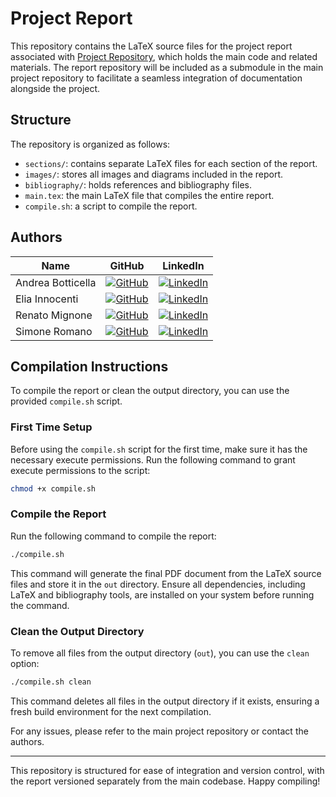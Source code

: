 # Project Report

This repository contains the LaTeX source files for the project report associated with
[Project Repository](https://github.com/ML4Net/SSH-Shell-Attacks), which holds the main code and related materials.
The report repository will be included as a submodule in the main project repository to facilitate
a seamless integration of documentation alongside the project.

## Structure

The repository is organized as follows:

- `sections/`: contains separate LaTeX files for each section of the report.
- `images/`: stores all images and diagrams included in the report.
- `bibliography/`: holds references and bibliography files.
- `main.tex`: the main LaTeX file that compiles the entire report.
- `compile.sh`: a script to compile the report.

## Authors

| Name              | GitHub                                                                                                               | LinkedIn                                                                                                                                  |
| ----------------- | -------------------------------------------------------------------------------------------------------------------- | ----------------------------------------------------------------------------------------------------------------------------------------- |
| Andrea Botticella | [![GitHub](https://img.shields.io/badge/GitHub-Profile-informational?logo=github)](https://github.com/Botti01)       | [![LinkedIn](https://img.shields.io/badge/LinkedIn-Profile-blue?logo=linkedin)](https://www.linkedin.com/in/andrea-botticella-353169293/) |
| Elia Innocenti    | [![GitHub](https://img.shields.io/badge/GitHub-Profile-informational?logo=github)](https://github.com/eliainnocenti) | [![LinkedIn](https://img.shields.io/badge/LinkedIn-Profile-blue?logo=linkedin)](https://www.linkedin.com/in/eliainnocenti/)               |
| Renato Mignone    | [![GitHub](https://img.shields.io/badge/GitHub-Profile-informational?logo=github)](https://github.com/RenatoMignone) | [![LinkedIn](https://img.shields.io/badge/LinkedIn-Profile-blue?logo=linkedin)](https://www.linkedin.com/in/renato-mignone/)              |
| Simone Romano     | [![GitHub](https://img.shields.io/badge/GitHub-Profile-informational?logo=github)](https://github.com/sroman0)       | [![LinkedIn](https://img.shields.io/badge/LinkedIn-Profile-blue?logo=linkedin)](https://www.linkedin.com/in/simone-romano-383277307/)     |

## Compilation Instructions

To compile the report or clean the output directory, you can use the provided `compile.sh` script.

### First Time Setup

Before using the `compile.sh` script for the first time, make sure it has the necessary execute permissions. Run the following command to grant execute permissions to the script:

```bash
chmod +x compile.sh
```

### Compile the Report

Run the following command to compile the report:

```bash
./compile.sh
```

This command will generate the final PDF document from the LaTeX source files and store it in the `out` directory. Ensure all dependencies, including LaTeX and bibliography tools, are installed on your system before running the command.

### Clean the Output Directory

To remove all files from the output directory (`out`), you can use the `clean` option:

```bash
./compile.sh clean
```

This command deletes all files in the output directory if it exists, ensuring a fresh build environment for the next compilation.

For any issues, please refer to the main project repository or contact the authors.

---

This repository is structured for ease of integration and version control, with the report versioned separately from the main codebase. Happy compiling!

